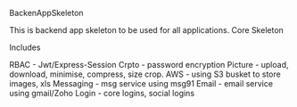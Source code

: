 BackenAppSkeleton

This is backend app skeleton to be used for all applications.
Core Skeleton

Includes

RBAC - Jwt/Express-Session
Crpto - password encryption
Picture - upload, download, minimise, compress, size crop.
AWS - using S3 busket to store images, xls
Messaging - msg service using msg91
Email - email service using gmail/Zoho
Login - core logins, social logins